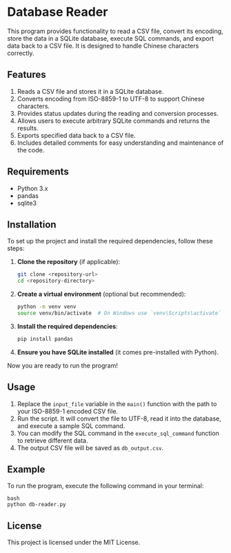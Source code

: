 # Database Reader

This program provides functionality to read a CSV file, convert its encoding, store the data in a SQLite database, execute SQL commands, and export data back to a CSV file. It is designed to handle Chinese characters correctly.

## Features

1. Reads a CSV file and stores it in a SQLite database.
2. Converts encoding from ISO-8859-1 to UTF-8 to support Chinese characters.
3. Provides status updates during the reading and conversion processes.
4. Allows users to execute arbitrary SQLite commands and returns the results.
5. Exports specified data back to a CSV file.
6. Includes detailed comments for easy understanding and maintenance of the code.

## Requirements

- Python 3.x
- pandas
- sqlite3

## Installation

To set up the project and install the required dependencies, follow these steps:

1. **Clone the repository** (if applicable):
   ```bash
   git clone <repository-url>
   cd <repository-directory>
   ```

2. **Create a virtual environment** (optional but recommended):
   ```bash
   python -m venv venv
   source venv/bin/activate  # On Windows use `venv\Scripts\activate`
   ```

3. **Install the required dependencies**:
   ```bash
   pip install pandas
   ```

4. **Ensure you have SQLite installed** (it comes pre-installed with Python).

Now you are ready to run the program!

## Usage

1. Replace the `input_file` variable in the `main()` function with the path to your ISO-8859-1 encoded CSV file.
2. Run the script. It will convert the file to UTF-8, read it into the database, and execute a sample SQL command.
3. You can modify the SQL command in the `execute_sql_command` function to retrieve different data.
4. The output CSV file will be saved as `db_output.csv`.

## Example

To run the program, execute the following command in your terminal:

```
bash
python db-reader.py
```


## License

This project is licensed under the MIT License.

